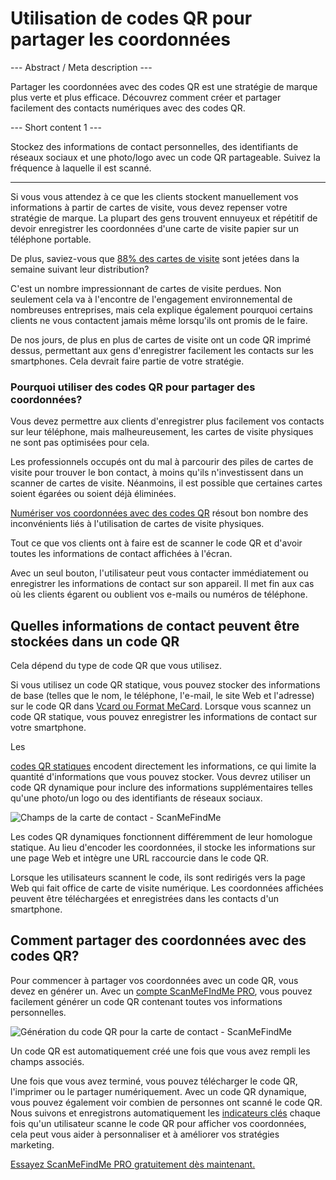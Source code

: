 <h1>Utilisation de codes QR pour partager les coordonnées</h1>

--- Abstract / Meta description ---

Partager les coordonnées avec des codes QR est une stratégie de marque plus verte et plus efficace. Découvrez comment créer et partager facilement des contacts numériques avec des codes QR.

--- Short content 1 ---

Stockez des informations de contact personnelles, des identifiants de réseaux sociaux et une photo/logo avec un code QR partageable. Suivez la fréquence à laquelle il est scanné.

----------

<p>Si vous vous attendez à ce que les clients stockent manuellement vos informations à partir de cartes de visite, vous devez repenser votre stratégie de marque. La plupart des gens trouvent ennuyeux et répétitif de devoir enregistrer les coordonnées d'une carte de visite papier sur un téléphone portable.</p>

<p>De plus, saviez-vous que <a href="https://blog.adobe.com/en/publish/2016/10/26/4-business-card-statistics-that-will-make-you-rethink-your-strategy.html#gs.5xe9i0" class="smfm-externallink" target="_blank" rel="nofollow">88% des cartes de visite</a> sont jetées dans la semaine suivant leur distribution?</p>

<p>C'est un nombre impressionnant de cartes de visite perdues. Non seulement cela va à l'encontre de l'engagement environnemental de nombreuses entreprises, mais cela explique également pourquoi certains clients ne vous contactent jamais même lorsqu'ils ont promis de le faire. </p>

<p>De nos jours, de plus en plus de cartes de visite ont un code QR imprimé dessus, permettant aux gens d'enregistrer facilement les contacts sur les smartphones. Cela devrait faire partie de votre stratégie. </p>

<h3> Pourquoi utiliser des codes QR pour partager des coordonnées? </h3>

<p>Vous devez permettre aux clients d'enregistrer plus facilement vos contacts sur leur téléphone, mais malheureusement, les cartes de visite physiques ne sont pas optimisées pour cela. </p>

<p>Les professionnels occupés ont du mal à parcourir des piles de cartes de visite pour trouver le bon contact, à moins qu'ils n'investissent dans un scanner de cartes de visite. Néanmoins, il est possible que certaines cartes soient égarées ou soient déjà éliminées. </p>

<p><a href="#static:contact">Numériser vos coordonnées avec des codes QR</a> résout bon nombre des inconvénients liés à l'utilisation de cartes de visite physiques.</p>

<p>Tout ce que vos clients ont à faire est de scanner le code QR et d'avoir toutes les informations de contact affichées à l'écran. </p>

<p>Avec un seul bouton, l'utilisateur peut vous contacter immédiatement ou enregistrer les informations de contact sur son appareil. Il met fin aux cas où les clients égarent ou oublient vos e-mails ou numéros de téléphone. </p>

<h2> Quelles informations de contact peuvent être stockées dans un code QR </h2>

<p>Cela dépend du type de code QR que vous utilisez.</p>

<p>Si vous utilisez un code QR statique, vous pouvez stocker des informations de base (telles que le nom, le téléphone, l'e-mail, le site Web et l'adresse) sur le code QR dans <a href="#article:about_contactformats">Vcard ou Format MeCard</a>. Lorsque vous scannez un code QR statique, vous pouvez enregistrer les informations de contact sur votre smartphone. </p>

Les <p><a href="#article:about_static">codes QR statiques</a> encodent directement les informations, ce qui limite la quantité d'informations que vous pouvez stocker. Vous devrez utiliser un code QR dynamique pour inclure des informations supplémentaires telles qu'une photo/un logo ou des identifiants de réseaux sociaux. </p>

<p class="imageholder">
    <img src="https://media.scanmefindme.com/blog/about_dynamic_contact/files/img 1 - contact fields.png"
        alt="Champs de la carte de contact - ScanMeFindMe">
</p>

<p>Les codes QR dynamiques fonctionnent différemment de leur homologue statique. Au lieu d'encoder les coordonnées, il stocke les informations sur une page Web et intègre une URL raccourcie dans le code QR. </p>

<p>Lorsque les utilisateurs scannent le code, ils sont redirigés vers la page Web qui fait office de carte de visite numérique. Les coordonnées affichées peuvent être téléchargées et enregistrées dans les contacts d'un smartphone. </p>

<h2> Comment partager des coordonnées avec des codes QR? </h2>

<p>Pour commencer à partager vos coordonnées avec un code QR, vous devez en générer un. Avec un <a href="#pro">compte ScanMeFIndMe PRO</a>, vous pouvez facilement générer un code QR contenant toutes vos informations personnelles.</p>

<p class="imageholder">
    <img src="https://media.scanmefindme.com/blog/about_dynamic_contact/files/img 2 - floyd miles - qr.png"
        alt="Génération du code QR pour la carte de contact - ScanMeFindMe">
</p>

<p>Un code QR est automatiquement créé une fois que vous avez rempli les champs associés.</p>

<p>Une fois que vous avez terminé, vous pouvez télécharger le code QR, l'imprimer ou le partager numériquement. Avec un code QR dynamique, vous pouvez également voir combien de personnes ont scanné le code QR. Nous suivons et enregistrons automatiquement les <a href="#article:about_statistics">indicateurs clés</a> chaque fois qu'un utilisateur scanne le code QR pour afficher vos coordonnées, cela peut vous aider à personnaliser et à améliorer vos stratégies marketing.</p>

<p><a href="#pro">Essayez ScanMeFindMe PRO gratuitement dès maintenant.</a></p>
